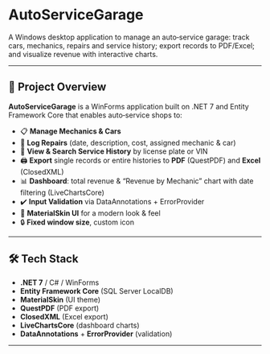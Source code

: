 # AutoServiceGarage

A Windows desktop application to manage an auto‐service garage: track cars, mechanics, repairs and service history; export records to PDF/Excel; and visualize revenue with interactive charts.

---

## 🚗 Project Overview

**AutoServiceGarage** is a WinForms application built on .NET 7 and Entity Framework Core that enables auto‐service shops to:

- 📋 **Manage Mechanics & Cars**  
- 🔧 **Log Repairs** (date, description, cost, assigned mechanic & car)  
- 📜 **View & Search Service History** by license plate or VIN  
- 🖨️ **Export** single records or entire histories to **PDF** (QuestPDF) and **Excel** (ClosedXML)  
- 📊 **Dashboard**: total revenue & “Revenue by Mechanic” chart with date filtering (LiveChartsCore)  
- ✔️ **Input Validation** via DataAnnotations + ErrorProvider  
- 🎨 **MaterialSkin UI** for a modern look & feel  
- 🔒 **Fixed window size**, custom icon

---

## 🛠️ Tech Stack

- **.NET 7** / C# / WinForms  
- **Entity Framework Core** (SQL Server LocalDB)  
- **MaterialSkin** (UI theme)  
- **QuestPDF** (PDF export)  
- **ClosedXML** (Excel export)  
- **LiveChartsCore** (dashboard charts)  
- **DataAnnotations** + **ErrorProvider** (validation)  

---
